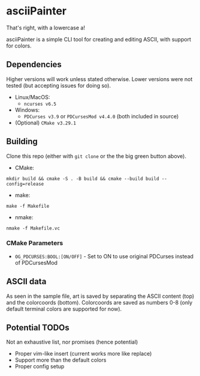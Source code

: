 # asciiPainter
That's right, with a lowercase a!

asciiPainter is a simple CLI tool for creating and editing ASCII, with support for colors.

## Dependencies
Higher versions will work unless stated otherwise. Lower versions were not tested (but accepting issues for doing so).
* Linux/MacOS:
  * `ncurses v6.5`
* Windows: 
  * `PDCurses v3.9` or `PDCursesMod v4.4.0` (both included in source)
* (Optional) `CMake v3.29.1`

## Building
Clone this repo (either with `git clone` or the the big green button above).

* CMake:
```
mkdir build && cmake -S . -B build && cmake --build build --config=release
```

* make:
```
make -f Makefile
```

* nmake:
```
nmake -f Makefile.vc
```

### CMake Parameters

* `OG_PDCURSES:BOOL:[ON/OFF]` - Set to ON to use original PDCurses instead of PDCursesMod

## ASCII data
As seen in the sample file, art is saved by separating the ASCII content (top) and the colorcoords (bottom).
Colorcoords are saved as numbers 0-8 (only default terminal colors are supported for now).

## Potential TODOs
Not an exhaustive list, nor promises (hence potential)
* Proper vim-like insert (current works more like replace)
* Support more than the default colors
* Proper config setup

